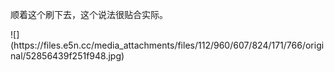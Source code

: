 <p>顺着这个刷下去，这个说法很贴合实际。</p>
![](https://files.e5n.cc/media_attachments/files/112/960/607/824/171/766/original/52856439f251f948.jpg)